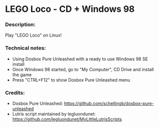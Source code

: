 # LEGO Loco - CD + Windows 98
### Description:
Play "LEGO Loco" on Linux!
### Technical notes:
- Using Dosbox Pure Unleashed with a ready to use Windows 98 SE install
- Once Windows 98 started, go to "My Computer", CD Drive and install the game
- Press "CTRL+F12" to show Dosbox Pure Unleashed menu
### Credits:
- Dosbox Pure Unleashed: https://github.com/schellingb/dosbox-pure-unleashed
- Lutris script maintained by legluondunet: https://github.com/legluondunet/MyLittleLutrisScripts
